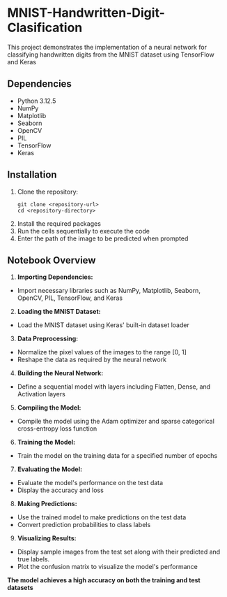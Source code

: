 # MNIST-Handwritten-Digit-Clasification
This project demonstrates the implementation of a neural network for classifying handwritten digits from the MNIST dataset using TensorFlow and Keras

## Dependencies
* Python 3.12.5
* NumPy
* Matplotlib
* Seaborn
* OpenCV
* PIL
* TensorFlow
* Keras

## Installation
1. Clone the repository:
   ```
   git clone <repository-url>
   cd <repository-directory>
   ```
2. Install the required packages
3. Run the cells sequentially to execute the code
4. Enter the path of the image to be predicted when prompted

## Notebook Overview
1. **Importing Dependencies:**
* Import necessary libraries such as NumPy, Matplotlib, Seaborn, OpenCV, PIL, TensorFlow, and Keras
2. **Loading the MNIST Dataset:**
* Load the MNIST dataset using Keras' built-in dataset loader
3. **Data Preprocessing:**
* Normalize the pixel values of the images to the range [0, 1]
* Reshape the data as required by the neural network
4. **Building the Neural Network:**
* Define a sequential model with layers including Flatten, Dense, and Activation layers
5. **Compiling the Model:**
* Compile the model using the Adam optimizer and sparse categorical cross-entropy loss function
6. **Training the Model:**
* Train the model on the training data for a specified number of epochs
7. **Evaluating the Model:**
* Evaluate the model's performance on the test data
* Display the accuracy and loss
8. **Making Predictions:**
* Use the trained model to make predictions on the test data
* Convert prediction probabilities to class labels
9. **Visualizing Results:**
* Display sample images from the test set along with their predicted and true labels.
* Plot the confusion matrix to visualize the model's performance

**The model achieves a high accuracy on both the training and test datasets**

